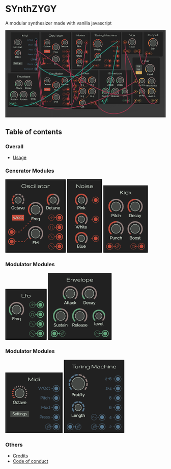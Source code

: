 # SYnthZYGY

A modular synthesizer made with vanilla javascript

![Overview](./images/overview.png)

## Table of contents
### Overall
* [Usage](./usage.md)

### Generator Modules
[![Oscillator :: Generator module](./images/oscillator.png)](./generators/kick.md)
[![Noise :: Generator module](./images/noise.png)](./generators/noise.md)
[![Kick :: Drum module](./images/kick.png)](./generators/kick.md)

### Modulator Modules
[![LFO :: Modulator module](./images/lfo.png)](./lfo.md)
[![Envelope :: Modulator module](./images/envelope.png)](./lfo.md)

### Modulator Modules
[![Midi :: Utility module](./images/midi.png)](./midi.md)
[![Turing Machine :: Utility module](./images/turing.png)](./turing.md)

### Others
* [Credits](./credits.md)
* [Code of conduct](./code-of-conduct.md)


